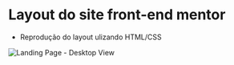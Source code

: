 # Layout do site front-end mentor

* Reprodução do layout ulizando HTML/CSS


![Landing Page - Desktop View](https://user-images.githubusercontent.com/111160331/216836346-3ed5107c-01e2-4dcb-bf35-11475c1578de.png)
